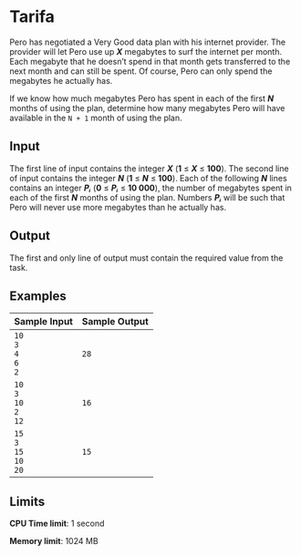 # Tarifa

Pero has negotiated a Very Good data plan with his internet provider. The provider will let Pero use up _**X**_ megabytes to surf the internet per month. Each megabyte that he doesn’t spend in that month gets transferred to the next month and can still be spent. Of course, Pero can only spend the megabytes he actually has.

If we know how much megabytes Pero has spent in each of the first _**N**_ months of using the plan, determine how many megabytes Pero will have available in the `N + 1` month of using the plan.

## Input

The first line of input contains the integer _**X**_ (**1** ≤ _**X**_ ≤ **100**). The second line of input contains the integer _**N**_ (**1** ≤ _**N**_ ≤ **100**). Each of the following _**N**_ lines contains an integer _**Pᵢ**_ (**0** ≤ _**Pᵢ**_ ≤ **10 000**), the number of megabytes spent in each of the first _**N**_ months of using the plan. Numbers _**Pᵢ**_ will be such that Pero will never use more megabytes than he actually has.

## Output

The first and only line of output must contain the required value from the task.

## Examples

Sample Input | Sample Output
-|-
`10`<br>`3`<br>`4`<br>`6`<br>`2` | `28`
`10`<br>`3`<br>`10`<br>`2`<br>`12` | `16`
`15`<br>`3`<br>`15`<br>`10`<br>`20` | `15`

## Limits

**CPU Time limit**: 1 second

**Memory limit**: 1024 MB
